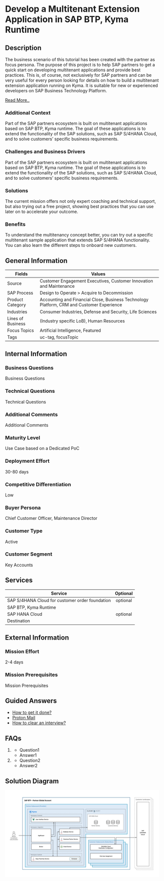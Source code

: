 # Develop a Multitenant Extension Application in SAP BTP, Kyma Runtime

## Description
The business scenario of this tutorial has been created with the partner as focus persona. The purpose of this project is to help SAP partners to get a quick start on developing multitenant applications and provide best practices. This is, of course, not exclusively for SAP partners and can be very useful for every person looking for details on how to build a multitenant extension application running on Kyma. It is suitable for new or experienced developers on SAP Business Technology Platform.

[Read More..](https://github.com/dpk-bhat/test-repo/edit/main/README.md)

### Additional Context
Part of the SAP partners ecosystem is built on multitenant applications based on SAP BTP, Kyma runtime. The goal of these applications is to extend the functionality of the SAP solutions, such as SAP S/4HANA Cloud, and to solve customers&#8217; specific business requirements.

### Challenges and Business Drivers
Part of the SAP partners ecosystem is built on multitenant applications based on SAP BTP, Kyma runtime. The goal of these applications is to extend the functionality of the SAP solutions, such as SAP S/4HANA Cloud, and to solve customers&#8217; specific business requirements.

### Solutions
The current mission offers not only expert coaching and technical support, but also trying out a free project, showing best practices that you can use later on to accelerate your outcome.

### Benefits
To understand the multitenancy concept better, you can try out a specific multitenant sample application that extends SAP S/4HANA functionality. You can also learn the different steps to onboard new customers.

## General Information
|Fields|Values|
|---|---|
|Source|Customer Engagement Executives, Customer Innovation and Maintenance|
|SAP Process|Design to Operate > Acquire to Decommission|
|Product Category|Accounting and Financial Close, Business Technology Platform, CRM and Customer Experience|
|Industries|Consumer Industries, Defense and Security, Life Sciences|
|Lines of Business|(Industry specific LoB), Human Resources|
|Focus Topics|Artificial Intelligence, Featured|
|Tags|uc-tag, focusTopic|


## Internal Information
### Business Questions
Business Questions

### Technical Questions
Technical Questions

### Additional Comments
Additional Comments

### Maturity Level
Use Case based on a Dedicated PoC

### Deployment Effort
30-80 days

### Competitive Differentiation
Low

### Buyer Persona
Chief Customer Officer, Maintenance Director

### Customer Type
Active

### Customer Segment
Key Accounts

## Services

| Service       | Optional      |
| ------------- |:-------------:|
| SAP S/4HANA Cloud for customer order foundation| optional  |
| SAP BTP, Kyma Runtime|  |
| SAP HANA Cloud| optional |
| Destination | |

## External Information

### Mission Effort
2-4 days

### Mission Prerequisites
Mission Prerequisites

## Guided Answers
- [How to get it done?](https://xs02a6fd67e86.hana.ondemand.com/JobPts/Mobile/DareMat.html#home_screen)
- [Proton Mail](https://account.protonmail.com/authorize?app=proton-mail&state=ECA6uo6o7PjvYmg9i_In5QhPAsF1zv0gbD9UFnBfm7c)
- [How to clear an interview?](https://www.geeksforgeeks.org/top-10-algorithms-in-interview-questions/)

## FAQs
1.   - Question1
     - Answer1
2.   - Question2
     - Answer2

## Solution Diagram
[<img src="./images/easy-franchise-solution-diagram.jpeg" width="600" />](.images/easy-franchise-solution-diagram.jpeg?raw=true)

[comment]: <> (This is a comment, it will not be included.)
[//]: <> (This is also a comment.)
[//]: # (This may be the most platform independent comment)
<!-- useCaseMetadata 
{
  Mission Type: "Enterprise Support"
  Sub-category: "SAP S/4HANA Transformation"
}
-->
